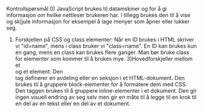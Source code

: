 Kontrollspørsmål 
0) JavaScript brukes til datamskiner og for å gi informasjon 
om hvilke nettleser brukeren har. I tillegg brukes den 
til å vise og sk|jule informasjon for eksempel å lage 
menyer som åpner eller lukker seg. 
1) Forskjellen på CSS og class elementer: 
Når en ID brukes i HTML skriver vi "id=name", 
mens i class bruker vi "class=name".
En ID kan brukes kun en gang, mens en class 
kan brukes flere ganger. Man bør bruke class for elementer
 som kommer 
til å brukes mye.
3)Hovedforskjeller mellom et <div> og et <span> element:
Den <div> tag definerer en avdeling eller en seksjon i et HTML-dokument. 
Den brukes til å 
gruppere block-elementer for å formatere dem med CSS.
Den <span> taggen brukes til å gruppere inline-elementer
 i et dokument. Den gir ingen 
visuell endring av seg selv men gir en måte 
til å legge til en krok til en del av en tekst eller 
en del av et dokument. 

